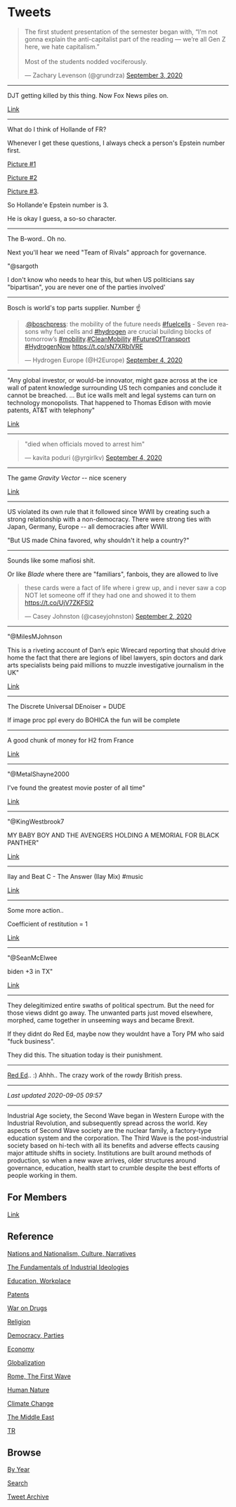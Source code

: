 # Tweets


<blockquote class="twitter-tweet"><p lang="en" dir="ltr">The first student presentation of the semester began with, “I’m not gonna explain the anti-capitalist part of the reading — we’re all Gen Z here, we hate capitalism.”<br><br>Most of the students nodded vociferously.</p>&mdash; Zachary Levenson (@grundrza) <a href="https://twitter.com/grundrza/status/1301594015532560386?ref_src=twsrc%5Etfw">September 3, 2020</a></blockquote> <script async src="https://platform.twitter.com/widgets.js" charset="utf-8"></script>

---

DJT getting killed by this thing. Now Fox News piles on.

[Link](https://twitter.com/hunterschwarz/status/1301996761309802496)

---

What do I think of Hollande of FR?

Whenever I get these questions, I always check a person's Epstein
number first.

[Picture \#1](https://pbs.twimg.com/media/EhIfl-bXsAUpJFK?format=jpg&name=small)

[Picture \#2](https://pbs.twimg.com/media/EhIfs_RWkAQpl_0?format=jpg&name=small)

[Picture \#3](https://pbs.twimg.com/media/EgPe-HTWkAAKbbl?format=jpg&name=small).

So Hollande'e Epstein number is 3.

He is okay I guess, a so-so character.

---

The B-word.. Oh no.

Next you'll hear we need "Team of Rivals" approach for governance.

"@sargoth

I don't know who needs to hear this, but when US politicians say
"bipartisan", you are never one of the parties involved'

---

Bosch is world's top parts supplier. Number ☝ 

<blockquote class="twitter-tweet"><p lang="en" dir="ltr">.<a href="https://twitter.com/BoschPress?ref_src=twsrc%5Etfw">@boschpress</a>: the mobility of the future needs <a href="https://twitter.com/hashtag/fuelcells?src=hash&amp;ref_src=twsrc%5Etfw">#fuelcells</a> - Seven reasons why fuel cells and <a href="https://twitter.com/hashtag/hydrogen?src=hash&amp;ref_src=twsrc%5Etfw">#hydrogen</a> are crucial building blocks of tomorrow’s <a href="https://twitter.com/hashtag/mobility?src=hash&amp;ref_src=twsrc%5Etfw">#mobility</a>.<a href="https://twitter.com/hashtag/CleanMobility?src=hash&amp;ref_src=twsrc%5Etfw">#CleanMobility</a> <a href="https://twitter.com/hashtag/FutureOfTransport?src=hash&amp;ref_src=twsrc%5Etfw">#FutureOfTransport</a> <a href="https://twitter.com/hashtag/HydrogenNow?src=hash&amp;ref_src=twsrc%5Etfw">#HydrogenNow</a> <a href="https://t.co/sN7XRblVRE">https://t.co/sN7XRblVRE</a></p>&mdash; Hydrogen Europe (@H2Europe) <a href="https://twitter.com/H2Europe/status/1301778804201926657?ref_src=twsrc%5Etfw">September 4, 2020</a></blockquote> <script async src="https://platform.twitter.com/widgets.js" charset="utf-8"></script>

---

"Any global investor, or would-be innovator, might gaze across at the
ice wall of patent knowledge surrounding US tech companies and
conclude it cannot be breached. ...  But ice walls melt and legal
systems can turn on technology monopolists. That happened to Thomas
Edison with movie patents, AT&T with telephony"

[Link](https://www.ft.com/content/dd908d81-4859-4d19-a1e8-e5f7b4f01ad0)

---

<blockquote class="twitter-tweet" data-conversation="none"><p lang="en" dir="ltr">&quot;died when officials moved to arrest him&quot;</p>&mdash; kavita poduri (@yrgirlkv) <a href="https://twitter.com/yrgirlkv/status/1301727149204762624?ref_src=twsrc%5Etfw">September 4, 2020</a></blockquote> <script async src="https://platform.twitter.com/widgets.js" charset="utf-8"></script>

---

The game *Gravity Vector* -- nice scenery

[Link](https://www.poliexa.com/)

---

US violated its own rule that it followed since WWII by creating such
a strong relationship with a non-democracy. There were strong ties
with Japan, Germany, Europe -- all democracies after WWII. 

"But US made China favored, why shouldn't it help a country?"

---

Sounds like some mafiosi shit. 

Or like *Blade* where there are "familiars", fanbois, they are allowed
to live

<blockquote class="twitter-tweet"><p lang="en" dir="ltr">these cards were a fact of life where i grew up, and i never saw a cop NOT let someone off if they had one and showed it to them <a href="https://t.co/UjV7ZKFSI2">https://t.co/UjV7ZKFSI2</a></p>&mdash; Casey Johnston (@caseyjohnston) <a href="https://twitter.com/caseyjohnston/status/1301137317210587140?ref_src=twsrc%5Etfw">September 2, 2020</a></blockquote> <script async src="https://platform.twitter.com/widgets.js" charset="utf-8"></script>

---

"@MilesMJohnson

This is a riveting account of Dan’s epic Wirecard reporting that
should drive home the fact that there are legions of libel lawyers,
spin doctors and dark arts specialists being paid millions to muzzle
investigative journalism in the UK"

[Link](https://twitter.com/MilesMJohnson/status/1301449351609421824)

---

The Discrete Universal DEnoiser = DUDE

If image proc ppl every do BOHICA the fun will be complete

---

A good chunk of money for H2 from France 

[Link](https://mobile.twitter.com/Thorsten_H2/status/1301485976204783622)

---

"@MetalShayne2000

I've found the greatest movie poster of all time"

[Link](https://pbs.twimg.com/media/EhFvsuwXsAIDUsc?format=jpg&name=small)

---

"@KingWestbrook7

MY BABY BOY AND THE AVENGERS HOLDING A MEMORIAL FOR BLACK PANTHER"

[Link](https://twitter.com/KingWestbrook7/status/1299751417964527616)

---

Ilay and Beat C - The Answer (Ilay Mix) \#music

[Link](https://youtu.be/DJ8bM1UUVBs)

---

Some more action..

Coefficient of restitution = 1

[Link](https://twitter.com/muratk3n/status/1301483223583780870)

---

"@SeanMcElwee

biden +3 in TX"

[Link](https://filesforprogress.org/datasets/2020/9/dfp_tx_survey_key_findings_sept4.pdf)

---

They delegitimized entire swaths of political spectrum. But the need
for those views didnt go away. The unwanted parts just moved
elsewhere, morphed, came together in unseeming ways and became
Brexit.

If they didnt do Red Ed, maybe now they wouldnt have a Tory PM who
said "fuck business".

They did this. The situation today is their punishment.

---

[Red Ed](https://libcom.org/files/images/blog/ddddd.jpg).. :)
Ahhh.. The crazy work of the rowdy British press.

---

*Last updated 2020-09-05 09:57*

---

Industrial Age society, the Second Wave began in Western Europe with
the Industrial Revolution, and subsequently spread across the
world. Key aspects of Second Wave society are the nuclear family, a
factory-type education system and the corporation. The Third Wave is
the post-industrial society based on hi-tech with all its benefits and
adverse effects causing major attitude shifts in society. Institutions
are built around methods of production, so when a new wave arrives,
older structures around governance, education, health start to crumble
despite the best efforts of people working in them.

## For Members

[Link](https://thirdwave-members.herokuapp.com)

## Reference

[Nations and Nationalism, Culture, Narratives](/2013/02/nations-and-nationalism.md)

[The Fundamentals of Industrial Ideologies](/2011/04/fundamentals-of-industrial-ideologies.md)

[Education, Workplace](2017/09/education-workplace.md)

[Patents](/2018/09/patents.md)

[War on Drugs](/2019/11/war-on-drugs.md)

[Religion](/2015/04/god-religion.md)

[Democracy, Parties](/2016/11/democracy.md)

[Economy](/2018/05/economy.md)

[Globalization](/2018/09/globalization.md)

[Rome, The First Wave](/2017/12/rome.md)

[Human Nature](/2020/07/human-nature.md)

[Climate Change](/2018/12/climate.md)

[The Middle East](/2019/07/middleeast.md)

[TR](../tr)

## Browse

[By Year](years.md)

[Search](search.html)

[Tweet Archive](/tweets/README.md)




